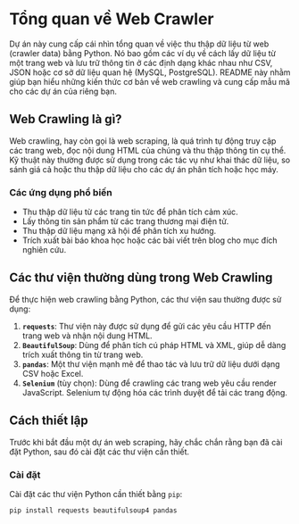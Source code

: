 # Tổng quan về Web Crawler

Dự án này cung cấp cái nhìn tổng quan về việc thu thập dữ liệu từ web (crawler data) bằng Python. Nó bao gồm các ví dụ về cách lấy dữ liệu từ một trang web và lưu trữ thông tin ở các định dạng khác nhau như CSV, JSON hoặc cơ sở dữ liệu quan hệ (MySQL, PostgreSQL). README này nhằm giúp bạn hiểu những kiến thức cơ bản về web crawling và cung cấp mẫu mã cho các dự án của riêng bạn.

## Web Crawling là gì?

Web crawling, hay còn gọi là web scraping, là quá trình tự động truy cập các trang web, đọc nội dung HTML của chúng và thu thập thông tin cụ thể. Kỹ thuật này thường được sử dụng trong các tác vụ như khai thác dữ liệu, so sánh giá cả hoặc thu thập dữ liệu cho các dự án phân tích hoặc học máy.

### Các ứng dụng phổ biến

- Thu thập dữ liệu từ các trang tin tức để phân tích cảm xúc.
- Lấy thông tin sản phẩm từ các trang thương mại điện tử.
- Thu thập dữ liệu mạng xã hội để phân tích xu hướng.
- Trích xuất bài báo khoa học hoặc các bài viết trên blog cho mục đích nghiên cứu.

## Các thư viện thường dùng trong Web Crawling

Để thực hiện web crawling bằng Python, các thư viện sau thường được sử dụng:

1. **`requests`**: Thư viện này được sử dụng để gửi các yêu cầu HTTP đến trang web và nhận nội dung HTML.
2. **`BeautifulSoup`**: Dùng để phân tích cú pháp HTML và XML, giúp dễ dàng trích xuất thông tin từ trang web.
3. **`pandas`**: Một thư viện mạnh mẽ để thao tác và lưu trữ dữ liệu dưới dạng CSV hoặc Excel.
4. **`Selenium`** (tùy chọn): Dùng để crawling các trang web yêu cầu render JavaScript. Selenium tự động hóa các trình duyệt để tải các trang động.

## Cách thiết lập

Trước khi bắt đầu một dự án web scraping, hãy chắc chắn rằng bạn đã cài đặt Python, sau đó cài đặt các thư viện cần thiết.

### Cài đặt

Cài đặt các thư viện Python cần thiết bằng `pip`:

```bash
pip install requests beautifulsoup4 pandas
